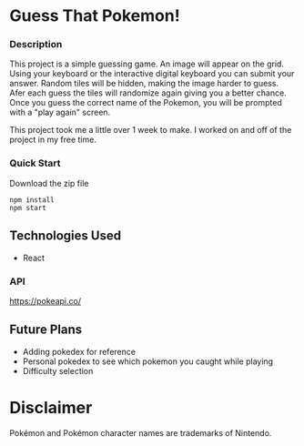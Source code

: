 # Guess That Pokemon!

### Description
This project is a simple guessing game. An image will appear on the grid. Using your keyboard or the interactive digital keyboard you can submit your answer.  Random tiles will be hidden, making the image harder to guess. Afer each guess the tiles will randomize again giving you a better chance. Once you guess the correct name of the Pokemon, you will be prompted with a "play again" screen.

This project took me a little over 1 week to make. I worked on and off of the project in my free time.

### Quick Start
Download the zip file
```
npm install
npm start
```

## Technologies Used
* React

### API
https://pokeapi.co/

## Future Plans
* Adding pokedex for reference
* Personal pokedex to see which pokemon you caught while playing
* Difficulty selection

# Disclaimer
Pokémon and Pokémon character names are trademarks of Nintendo.
